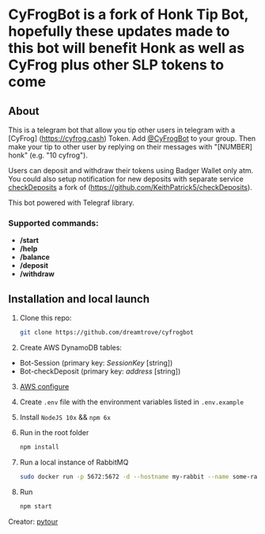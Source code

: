 # CyFrogBot is a fork of Honk Tip Bot, hopefully these updates made to this bot will benefit Honk as well as CyFrog plus other SLP tokens to come

## About

This is a telegram bot that allow you tip other users in telegram with a [CyFrog] (https://cyfrog.cash) Token. 
Add [@CyFrogBot](https://t.me/CyFrogBotbot) to your group.
Then make your tip to other user by replying on their messages with "[NUMBER] honk" (e.g. "10 cyfrog").

Users can deposit and withdraw their tokens using Badger Wallet only atm.
You could also setup notification for new deposits with separate service [checkDeposits](https://github.com/dreamtrove/checkDeposits) a fork of (https://github.com/KeithPatrick5/checkDeposits).

This bot powered with Telegraf library.

### Supported commands:

- **/start**
- **/help**
- **/balance**
- **/deposit**
- **/withdraw**

## Installation and local launch

1. Clone this repo:
    ```bash
    git clone https://github.com/dreamtrove/cyfrogbot
    ```

2. Create AWS DynamoDB tables: 
- Bot-Session (primary key: *SessionKey* [string])
- Bot-checkDeposit (primary key: *address* [string])

3. [AWS configure](https://docs.aws.amazon.com/cli/latest/userguide/cli-chap-configure.html)

4. Create `.env` file with the environment variables listed in `.env.example`

5. Install `NodeJS 10x` && `npm 6x`

6. Run in the root folder 
    ```bash
    npm install
    ```
8. Run a local instance of RabbitMQ
    ```bash
    sudo docker run -p 5672:5672 -d --hostname my-rabbit --name some-rabbit rabbitmq:3
    ```
7. Run
    ```bash
    npm start
    ```


Creator: [pytour](https://github.com/pytour)
